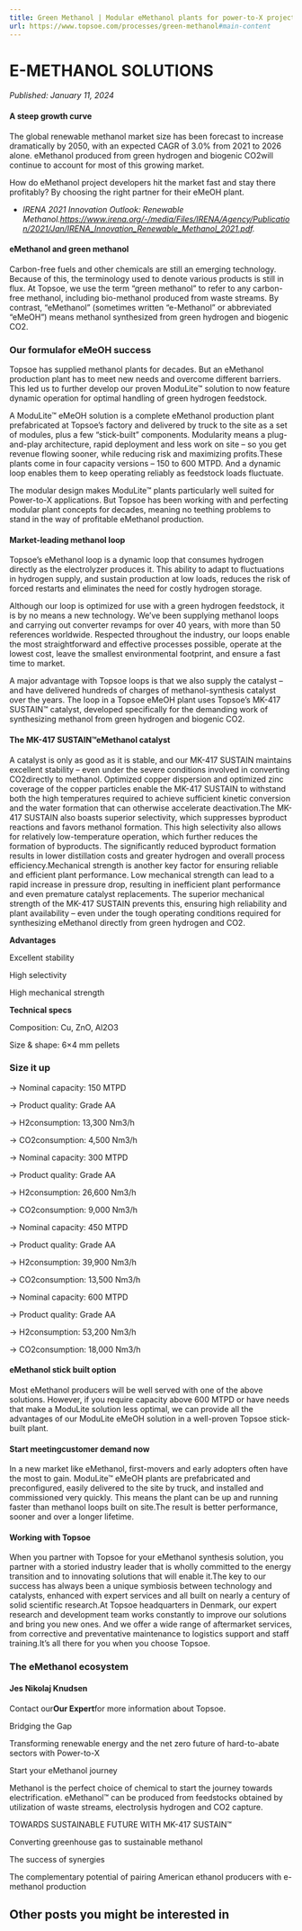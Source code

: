 ```yaml
---
title: Green Methanol | Modular eMethanol plants for power-to-X projects | Solutions | Topsoe
url: https://www.topsoe.com/processes/green-methanol#main-content
---
```


# E-METHANOL SOLUTIONS

*Published: January 11, 2024*

#### A steep growth curve

The global renewable methanol market size has been forecast to increase dramatically by 2050, with an expected CAGR of 3.0% from 2021 to 2026 alone. eMethanol produced from green hydrogen and biogenic CO2will continue to account for most of this growing market.

How do eMethanol project developers hit the market fast and stay there profitably? By choosing the right partner for their eMeOH plant.

- *IRENA 2021 Innovation Outlook: Renewable Methanol.https://www.irena.org/-/media/Files/IRENA/Agency/Publication/2021/Jan/IRENA_Innovation_Renewable_Methanol_2021.pdf.*

#### eMethanol and green methanol

Carbon-free fuels and other chemicals are still an emerging technology. Because of this, the terminology used to denote various products is still in flux. At Topsoe, we use the term “green methanol” to refer to any carbon-free methanol, including bio-methanol produced from waste streams. By contrast, “eMethanol” (sometimes written “e-Methanol” or abbreviated “eMeOH”) means methanol synthesized from green hydrogen and biogenic CO2.

### Our formulafor eMeOH success

Topsoe has supplied methanol plants for decades. But an eMethanol production plant has to meet new needs and overcome different barriers. This led us to further develop our proven ModuLite™ solution to now feature dynamic operation for optimal handling of green hydrogen feedstock.

A ModuLite™ eMeOH solution is a complete eMethanol production plant prefabricated at Topsoe’s factory and delivered by truck to the site as a set of modules, plus a few “stick-built” components. Modularity means a plug-and-play architecture, rapid deployment and less work on site – so you get revenue flowing sooner, while reducing risk and maximizing profits.These plants come in four capacity versions – 150 to 600 MTPD. And a dynamic loop enables them to keep operating reliably as feedstock loads fluctuate.

The modular design makes ModuLite™ plants particularly well suited for Power-to-X applications. But Topsoe has been working with and perfecting modular plant concepts for decades, meaning no teething problems to stand in the way of profitable eMethanol production.

#### Market-leading methanol loop

Topsoe’s eMethanol loop is a dynamic loop that consumes hydrogen directly as the electrolyzer produces it. This ability to adapt to fluctuations in hydrogen supply, and sustain production at low loads, reduces the risk of forced restarts and eliminates the need for costly hydrogen storage.

Although our loop is optimized for use with a green hydrogen feedstock, it is by no means a new technology. We’ve been supplying methanol loops and carrying out converter revamps for over 40 years, with more than 50 references worldwide. Respected throughout the industry, our loops enable the most straightforward and effective processes possible, operate at the lowest cost, leave the smallest environmental footprint, and ensure a fast time to market.

A major advantage with Topsoe loops is that we also supply the catalyst – and have delivered hundreds of charges of methanol-synthesis catalyst over the years. The loop in a Topsoe eMeOH plant uses Topsoe’s MK-417 SUSTAIN™ catalyst, developed specifically for the demanding work of synthesizing methanol from green hydrogen and biogenic CO2.

#### The MK-417 SUSTAIN™eMethanol catalyst

A catalyst is only as good as it is stable, and our MK-417 SUSTAIN maintains excellent stability – even under the severe conditions involved in converting CO2directly to methanol. Optimized copper dispersion and optimized zinc coverage of the copper particles enable the MK-417 SUSTAIN to withstand both the high temperatures required to achieve sufficient kinetic conversion and the water formation that can otherwise accelerate deactivation.The MK-417 SUSTAIN also boasts superior selectivity, which suppresses byproduct reactions and favors methanol formation. This high selectivity also allows for relatively low-temperature operation, which further reduces the formation of byproducts. The significantly reduced byproduct formation results in lower distillation costs and greater hydrogen and overall process efficiency.Mechanical strength is another key factor for ensuring reliable and efficient plant performance. Low mechanical strength can lead to a rapid increase in pressure drop, resulting in inefficient plant performance and even premature catalyst replacements. The superior mechanical strength of the MK-417 SUSTAIN prevents this, ensuring high reliability and plant availability – even under the tough operating conditions required for synthesizing eMethanol directly from green hydrogen and CO2.

**Advantages**

Excellent stability

High selectivity

High mechanical strength

**Technical specs**

Composition: Cu, ZnO, Al2O3

Size & shape: 6×4 mm pellets

### Size it up

→ Nominal capacity: 150 MTPD

→ Product quality: Grade AA

→ H2consumption: 13,300 Nm3/h

→ CO2consumption: 4,500 Nm3/h

→ Nominal capacity: 300 MTPD

→ Product quality: Grade AA

→ H2consumption: 26,600 Nm3/h

→ CO2consumption: 9,000 Nm3/h

→ Nominal capacity: 450 MTPD

→ Product quality: Grade AA

→ H2consumption: 39,900 Nm3/h

→ CO2consumption: 13,500 Nm3/h

→ Nominal capacity: 600 MTPD

→ Product quality: Grade AA

→ H2consumption: 53,200 Nm3/h

→ CO2consumption: 18,000 Nm3/h

#### eMethanol stick built option

Most eMethanol producers will be well served with one of the above solutions. However, if you require capacity above 600 MTPD or have needs that make a ModuLite solution less optimal, we can provide all the advantages of our ModuLite eMeOH solution in a well-proven Topsoe stick-built plant.

#### Start meetingcustomer demand now

In a new market like eMethanol, first-movers and early adopters often have the most to gain. ModuLite™ eMeOH plants are prefabricated and preconfigured, easily delivered to the site by truck, and installed and commissioned very quickly. This means the plant can be up and running faster than methanol loops built on site.The result is better performance, sooner and over a longer lifetime.

#### Working with Topsoe

When you partner with Topsoe for your eMethanol synthesis solution, you partner with a storied industry leader that is wholly committed to the energy transition and to innovating solutions that will enable it.The key to our success has always been a unique symbiosis between technology and catalysts, enhanced with expert services and all built on nearly a century of solid scientific research.At Topsoe headquarters in Denmark, our expert research and development team works constantly to improve our solutions and bring you new ones. And we offer a wide range of aftermarket services, from corrective and preventative maintenance to logistics support and staff training.It’s all there for you when you choose Topsoe.

### The eMethanol ecosystem

#### Jes Nikolaj Knudsen

Contact our**Our Expert**for more information about Topsoe.

Bridging the Gap

Transforming renewable energy and the net zero future of hard-to-abate sectors with Power-to-X

Start your eMethanol journey

Methanol is the perfect choice of chemical to start the journey towards electrification. eMethanol™ can be produced from feedstocks obtained by utilization of waste streams, electrolysis hydrogen and CO2 capture.

TOWARDS SUSTAINABLE FUTURE WITH MK-417 SUSTAIN™

Converting greenhouse gas to sustainable methanol

The success of synergies

The complementary potential of pairing American ethanol   producers with e-methanol production

## Other posts you might be interested in